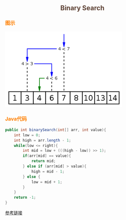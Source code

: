 ## <center><font color=#5C4033>Binary Search</font></center>

### <font color=#FF7F00>图示</font>
![二分搜索](img/Binary_search_into_array.png)


### <font color=#FF7F00>Java代码</font>
```java
public int binarySearch(int[] arr, int value){
    int low = 0;
    int high = arr.length - 1;
    while(low <= right){
        int mid = low + (((high - low)) >> 1);
        if(arr[mid] == value){
            return mid;
        } else if (arr[mid] > value){
            high = mid - 1;
        } else {
            low = mid + 1;
        }
    }
    return -1;
}
```

[参考链接](https://blog.csdn.net/cedarjo/article/details/88971505)